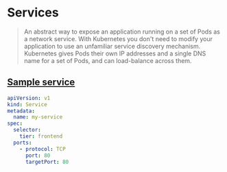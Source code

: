 # Services

> An abstract way to expose an application running on a set of Pods as a network service.
With Kubernetes you don't need to modify your application to use an unfamiliar service discovery mechanism. Kubernetes gives Pods their own IP addresses and a single DNS name for a set of Pods, and can load-balance across them.



## [Sample service](sample-service.yaml)
```yaml
apiVersion: v1
kind: Service
metadata:
  name: my-service
spec:
  selector:
    tier: frontend
  ports:
    - protocol: TCP
      port: 80
      targetPort: 80
```